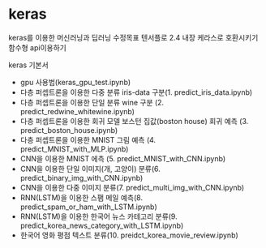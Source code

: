# keras
keras를 이용한 머신러닝과 딥러닝
수정목표 텐서플로 2.4 내장 케라스로 호환시키기
함수형 api이용하기

keras 기본서

- gpu 사용법(keras_gpu_test.ipynb)
- 다층 퍼셉트론을 이용한 다중 분류 iris-data 구분(1. predict_iris_data.ipynb)
- 다층 퍼셉트론을 이용한 단일 분류 wine 구분 (2. predict_redwine_whitewine.ipynb)
- 다층 퍼셉트론을 이용한 회귀 모델 보스턴 집값(boston house) 회귀 예측 (3. predict_boston_house.ipynb)
- 다층 퍼셉트론을 이용한 MNIST 그림 예측 (4. predict_MNIST_with_MLP.ipynb)
- CNN을 이용한 MNIST 에측 (5. predict_MNIST_with_CNN.ipynb)
- CNN을 이용한 단일 이미지(개, 고양이) 분류(6. predict_binary_img_with_CNN.ipynb)
- CNN을 이용한 다중 이미지 분류(7. predict_multi_img_with_CNN.ipynb)
- RNN(LSTM)을 이용한 스팸 메일 예측(8. predict_spam_or_ham_with_LSTM.ipynb)
- RNN(LSTM)을 이용한 한국어 뉴스 카테고리 분류(9. predict_korea_news_category_with_LSTM.ipynb)
- 한국어 영화 평점 텍스트 분류(10. preidct_korea_movie_review.ipynb)
